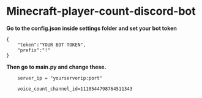# Minecraft-player-count-discord-bot


**Go to the config.json inside settings folder
and set your bot token**

```
{
    "token":"YOUR BOT TOKEN",
    "prefix":"!"
}
```

**Then go to main.py and change these.**

```
    server_ip = "yourserverip:port"

    voice_count_channel_id=1110544798764511343
```
